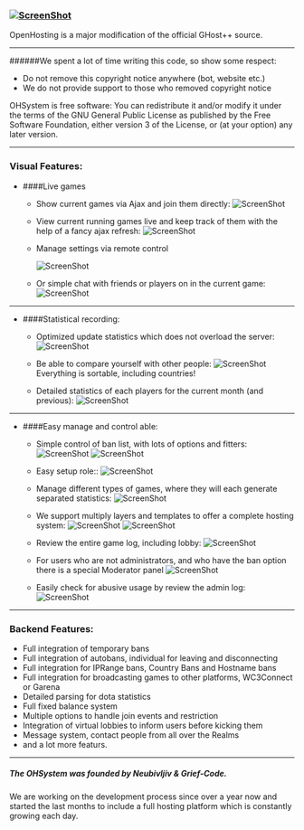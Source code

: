 ### [![ScreenShot](http://ohsystem.net/site_logo.png)](http://ohsystem.net/)

OpenHosting is a major modification of the official GHost++ source.

---

######We spent a lot of time writing this code, so show some respect:
 - Do not remove this copyright notice anywhere (bot, website etc.)
 - We do not provide support to those who removed copyright notice

OHSystem is free software: You can redistribute it and/or modify
it under the terms of the GNU General Public License as published by
the Free Software Foundation, either version 3 of the License, or
(at your option) any later version.

---

### Visual Features:
- ####Live games
  - Show current games via Ajax and join them directly:
    ![ScreenShot](http://ohsystem.net/public_images/gamelist.PNG)

  - View current running games live and keep track of them with the help of a fancy ajax refresh:
    ![ScreenShot](http://ohsystem.net/public_images/live_games.PNG)

  - Manage settings via remote control

    ![ScreenShot](http://ohsystem.net/public_images/remote%20control.PNG)
    
  - Or simple chat with friends or players on in the current game:
    ![ScreenShot](http://ohsystem.net/public_images/chat.PNG)

---

- ####Statistical recording:
  - Optimized update statistics which does not overload the server:
    ![ScreenShot](http://ohsystem.net/public_images/update.PNG)

  - Be able to compare yourself with other people:
    ![ScreenShot](http://ohsystem.net/public_images/top.PNG)
    Everything is sortable, including countries!

  - Detailed statistics of each players for the current month (and previous):
    ![ScreenShot](http://ohsystem.net/public_images/profile.PNG)

---

- ####Easy manage and control able:
  - Simple control of ban list, with lots of options and fitters:
    ![ScreenShot](http://ohsystem.net/public_images/banad.PNG)
    ![ScreenShot](http://ohsystem.net/public_images/banoptions.PNG)
  
  - Easy setup role::
    ![ScreenShot](http://ohsystem.net/public_images/roles.PNG)

  - Manage different types of games, where they will each generate separated statistics:
    ![ScreenShot](http://ohsystem.net/public_images/alias.PNG)

  - We support multiply layers and templates to offer a complete hosting system:
    ![ScreenShot](http://ohsystem.net/public_images/singlegame.PNG)
    ![ScreenShot](http://ohsystem.net/public_images/tree.PNG)

  - Review the entire game log, including lobby:
    ![ScreenShot](http://ohsystem.net/public_images/logs.PNG)

  - For users who are not administrators, and who have the ban option there is a special Moderator panel
    ![ScreenShot](http://ohsystem.net/public_images/mods.PNG)
  
  - Easily check for abusive usage by review the admin log:
    ![ScreenShot](http://ohsystem.net/public_images/adminlog.PNG)
    
---

### Backend Features:
  - Full integration of temporary bans
  - Full integration of autobans, individual for leaving and disconnecting
  - Full integration for IPRange bans, Country Bans and Hostname bans
  - Full integration for broadcasting games to other platforms, WC3Connect or Garena
  - Detailed parsing for dota statistics
  - Full fixed balance system
  - Multiple options to handle join events and restriction
  - Integration of virtual lobbies to inform users before kicking them
  - Message system, contact people from all over the Realms
  - and a lot more featurs.

----

##### The OHSystem was founded by Neubivljiv & Grief-Code.
We are working on the development process since over a year now and started the last months to include a full hosting platform which is constantly growing each day.
